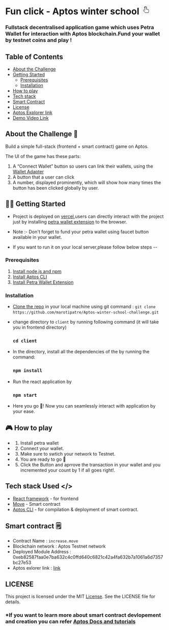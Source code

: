 # Fun click - Aptos winter school <img src="client/public/logo.png"  width="30" height="30">

### Fullstack decentralised application game which uses Petra Wallet for interaction with Aptos blockchain.Fund your wallet by testnet coins and play !

## Table of Contents

- [About the Challenge](#about-the-challenge-🌟)
- [Getting Started](#🧑‍💻-getting-started)
  - [Prerequisites](#prerequisites)
  - [Installation](#installation)
- [How to play](#🎮-how-to-play)
- [Tech stack](#tech-stack-used)
- [Smart Contract](#smart-contract-🗒️)
- [License](#license)
- [Aptos Explorer link](https://explorer.aptoslabs.com/account/0xeb82587faa0e7ba632c4c0ffd640c6821c42a4fa632b7a1061a6d7357bc27e53/transactions?network=testnet)
- [Demo Video Link](https://drive.google.com/file/d/1eGtCLgsQPEZ5SmgmQDR260EfHTUyXkaW/view?usp=drive_link)

## About the Challenge 🌟
Build a simple full-stack (frontend + smart contract) game on Aptos.

The UI of the game has these parts: 

1. A “Connect Wallet” button so users can link their wallets, using the [Wallet Adapter](https://aptos.dev/tutorials/build-e2e-dapp/add-wallet-support)
2. A button that a user can click
3. A number, displayed prominently, which will show how many times the button has been clicked globally by user.

## 🧑‍💻 Getting Started
- Project is deployed on [vercel](https://aptos-winter-school-challenge-r374.vercel.app),users can directly interact with the project just by installing [petra wallet extension](https://chromewebstore.google.com/detail/petra-aptos-wallet/ejjladinnckdgjemekebdpeokbikhfci?pli=1) to the browser.

- Note :- Don't forget to fund your petra wallet using faucet button available in your wallet.

- If you want to run it on your local server,please follow below steps --
### Prerequisites
1. [Install node.js and npm](https://docs.npmjs.com/downloading-and-installing-node-js-and-npm)
2. [Install Aptos CLI](https://aptos.dev/tools/aptos-cli/install-cli/)
3. [Install Petra Wallet Extension](https://chromewebstore.google.com/detail/petra-aptos-wallet/ejjladinnckdgjemekebdpeokbikhfci?pli=1)

### Installation
- [Clone the repo](https://github.com/marotipatre/Aptos-winter-school-challenge.git) in your local machine using git command : `git clone https://github.com/marotipatre/Aptos-winter-school-challenge.git`


- change directory to `client` by running following command (it will take you in frontend directory) 
  ### `cd client`

- In the directory, install all the dependencies of the by running the command:
    ### `npm install`

- Run the react application by 
    ### `npm start`

- Here you go 🚀! Now you can seamlessly interact with application by your ease.

## 🎮 How to play
- 1. Install petra wallet
- 2. Connect your wallet.
- 3. Make sure to swtich your network to Testnet.
- 4. You are ready to go 🎉
- 5. Click the Button and aprrove the transaction in your wallet and you incremented your count by 1 if all goes right!.

## Tech stack Used </>
- [React framework](https://react.dev/) - for frontend
- [Move](https://move-language.github.io/move/) - Smart contract
- [Aptos CLI](https://aptos.dev/tools/aptos-cli/install-cli/) - for compilation & deployment of smart contract.

## Smart contract 🗒️
- Contract Name : `increase.move`
- Blockchain network : Aptos Testnet network
- Deployed Module Address : 0xeb82587faa0e7ba632c4c0ffd640c6821c42a4fa632b7a1061a6d7357bc27e53
- Aptos exlorer link :  [link](https://explorer.aptoslabs.com/account/0xeb82587faa0e7ba632c4c0ffd640c6821c42a4fa632b7a1061a6d7357bc27e53/transactions?network=testnet) 

## LICENSE
This project is licensed under the MIT [License](LICENSE). See the LICENSE file for details.

### *If you want to learn more about smart contract devlopement and creation you can refer [Aptos Docs and tutorials](https://aptos.dev/tutorials/build-e2e-dapp/e2e-dapp-index)

